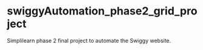 # swiggyAutomation_phase2_grid_project
Simplilearn phase 2 final project to automate the Swiggy website. 

